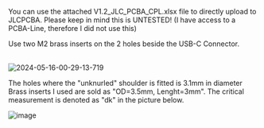 You can use the attached V1.2_JLC_PCBA_CPL.xlsx file to directly upload to JLCPCBA. Please keep in mind this is UNTESTED! (I have access to a PCBA-Line, therefore I did not use this)

Use two M2 brass inserts on the 2 holes beside the USB-C Connector. <br> <br>

![2024-05-16-00-29-13-719](https://github.com/cad435/StealthburnerFullUSBPD/assets/16453385/809f11b5-40af-4fe9-a6dc-24aade0a903b)

The holes where the "unknurled" shoulder is fitted is 3.1mm in diameter 
Brass inserts I used are sold as "OD=3.5mm, Lenght=3mm". The critical measurement is denoted as "dk" in the picture below.

![image](https://github.com/cad435/StealthburnerFullUSBPD/assets/16453385/aa13ce6a-dc5a-4a47-8c9e-2a4b785ed0c6)

